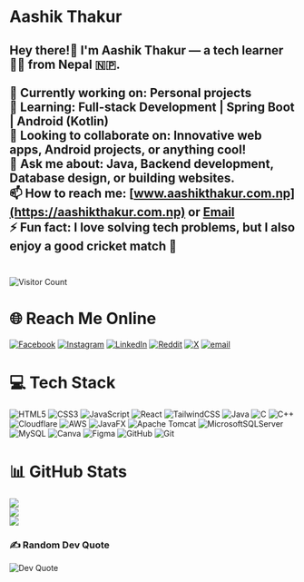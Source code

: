 # Aashik Thakur
## Hey there!👋 I'm Aashik Thakur — a tech learner🧑‍💻 from Nepal 🇳🇵.<br><br> 🔭 Currently working on: Personal projects <br> 🌱 Learning: Full-stack Development | Spring Boot | Android (Kotlin) <br> 👯 Looking to collaborate on: Innovative web apps, Android projects, or anything cool!<br> 💬 Ask me about: Java, Backend development, Database design, or building websites.<br> 📫 How to reach me: [www.aashikthakur.com.np](https://aashikthakur.com.np) or [Email](mailto:hello@aashikthakur.com.np)<br> ⚡ Fun fact: I love solving tech problems, but I also enjoy a good cricket match 🏏 <br><br>

![Visitor Count](https://visitor-badge.laobi.icu/badge?page_id=CodeByAashik.CodeByAashik)



# 🌐 Reach Me Online
[![Facebook](https://img.shields.io/badge/Facebook-%231877F2.svg?logo=Facebook&logoColor=white)](https://facebook.com/aashiq4u.admin.153) [![Instagram](https://img.shields.io/badge/Instagram-%23E4405F.svg?logo=Instagram&logoColor=white)](https://instagram.com/totallynotheisenberg/) [![LinkedIn](https://img.shields.io/badge/LinkedIn-%230077B5.svg?logo=linkedin&logoColor=white)](https://linkedin.com/in/aashik-thakur-6568452a5/) [![Reddit](https://img.shields.io/badge/Reddit-%23FF4500.svg?logo=Reddit&logoColor=white)](https://reddit.com/user/Heisenberg_249/) [![X](https://img.shields.io/badge/X-black.svg?logo=X&logoColor=white)](https://x.com/Aashiqthakur1) [![email](https://img.shields.io/badge/Email-D14836?logo=gmail&logoColor=white)](mailto:hello@aashikthakur.com.np) 

# 💻 Tech Stack
![HTML5](https://img.shields.io/badge/html5-%23E34F26.svg?style=for-the-badge&logo=html5&logoColor=white) ![CSS3](https://img.shields.io/badge/css3-%231572B6.svg?style=for-the-badge&logo=css3&logoColor=white)  ![JavaScript](https://img.shields.io/badge/javascript-%23323330.svg?style=for-the-badge&logo=javascript&logoColor=%23F7DF1E)  ![React](https://img.shields.io/badge/react-%2320232a.svg?style=for-the-badge&logo=react&logoColor=%2361DAFB) ![TailwindCSS](https://img.shields.io/badge/tailwindcss-%2338B2AC.svg?style=for-the-badge&logo=tailwind-css&logoColor=white)  ![Java](https://img.shields.io/badge/java-%23ED8B00.svg?style=for-the-badge&logo=openjdk&logoColor=white)  ![C](https://img.shields.io/badge/c-%2300599C.svg?style=for-the-badge&logo=c&logoColor=white)  ![C++](https://img.shields.io/badge/c++-%2300599C.svg?style=for-the-badge&logo=c%2B%2B&logoColor=white) ![Cloudflare](https://img.shields.io/badge/Cloudflare-F38020?style=for-the-badge&logo=Cloudflare&logoColor=white) ![AWS](https://img.shields.io/badge/AWS-%23FF9900.svg?style=for-the-badge&logo=amazon-aws&logoColor=white) ![JavaFX](https://img.shields.io/badge/javafx-%23FF0000.svg?style=for-the-badge&logo=javafx&logoColor=white) ![Apache Tomcat](https://img.shields.io/badge/apache%20tomcat-%23F8DC75.svg?style=for-the-badge&logo=apache-tomcat&logoColor=black) ![MicrosoftSQLServer](https://img.shields.io/badge/Microsoft%20SQL%20Server-CC2927?style=for-the-badge&logo=microsoft%20sql%20server&logoColor=white) ![MySQL](https://img.shields.io/badge/mysql-4479A1.svg?style=for-the-badge&logo=mysql&logoColor=white) ![Canva](https://img.shields.io/badge/Canva-%2300C4CC.svg?style=for-the-badge&logo=Canva&logoColor=white) ![Figma](https://img.shields.io/badge/figma-%23F24E1E.svg?style=for-the-badge&logo=figma&logoColor=white) ![GitHub](https://img.shields.io/badge/github-%23121011.svg?style=for-the-badge&logo=github&logoColor=white) ![Git](https://img.shields.io/badge/git-%23F05033.svg?style=for-the-badge&logo=git&logoColor=white)

# 📊 GitHub Stats
![](https://github-readme-stats.vercel.app/api?username=CodeByAashik&theme=dark&hide_border=false&include_all_commits=false&count_private=false)<br/>
![](https://nirzak-streak-stats.vercel.app/?user=CodeByAashik&theme=dark&hide_border=false)<br/>
![](https://github-readme-stats.vercel.app/api/top-langs/?username=CodeByAashik&theme=dark&hide_border=false&include_all_commits=false&count_private=false&layout=compact)

### ✍️ Random Dev Quote
![Dev Quote](https://quotes-github-readme.vercel.app/api?type=horizontal&theme=radical)




